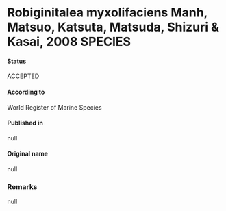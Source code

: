 # Robiginitalea myxolifaciens Manh, Matsuo, Katsuta, Matsuda, Shizuri & Kasai, 2008 SPECIES

#### Status
ACCEPTED

#### According to
World Register of Marine Species

#### Published in
null

#### Original name
null

### Remarks
null